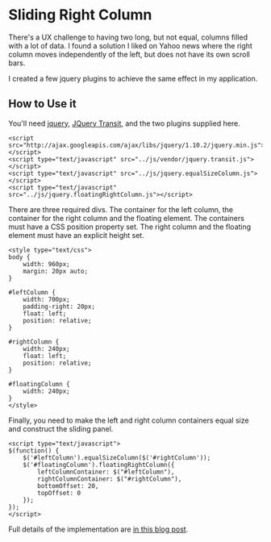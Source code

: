 # Sliding Right Column

There's a UX challenge to having two long, but not equal, columns filled with a lot of data.
I found a solution I liked on Yahoo news where the right column moves independently of the left,
but does not have its own scroll bars. 

I created a few jquery plugins to achieve the same effect in my application. 

## How to Use it

You'll need [jquery](http://jquery.com), [JQuery Transit](http://ricostacruz.com/jquery.transit/), and the two plugins supplied here.

    <script src="http://ajax.googleapis.com/ajax/libs/jquery/1.10.2/jquery.min.js"></script>
    <script type="text/javascript" src="../js/vendor/jquery.transit.js"></script>
    <script type="text/javascript" src="../js/jquery.equalSizeColumn.js"></script>
    <script type="text/javascript" src="../js/jquery.floatingRightColumn.js"></script>
    
There are three required divs. The container for the left column, the container for the right column and the floating element.
The containers must have a CSS position property set. The right column and the floating element must have an explicit height set.

    <style type="text/css">
    body {
        width: 960px;
        margin: 20px auto;
    }

    #leftColumn {
        width: 700px;
        padding-right: 20px;
        float: left;
        position: relative;
    }

    #rightColumn {
        width: 240px;
        float: left;
        position: relative;
    }

    #floatingColumn {
        width: 240px;
    }
    </style>

Finally, you need to make the left and right column containers equal size and construct the sliding panel.

    <script type="text/javascript">
    $(function() {
        $('#leftColumn').equalSizeColumn($('#rightColumn'));
        $('#floatingColumn').floatingRightColumn({
            leftColumnContainer: $("#leftColumn"),
            rightColumnContainer: $("#rightColumn"),
            bottomOffset: 20,
            topOffset: 0
        }); 
    });
    </script>
    
Full details of the implementation are [in this blog post](http://www.tejusparikh.com).
